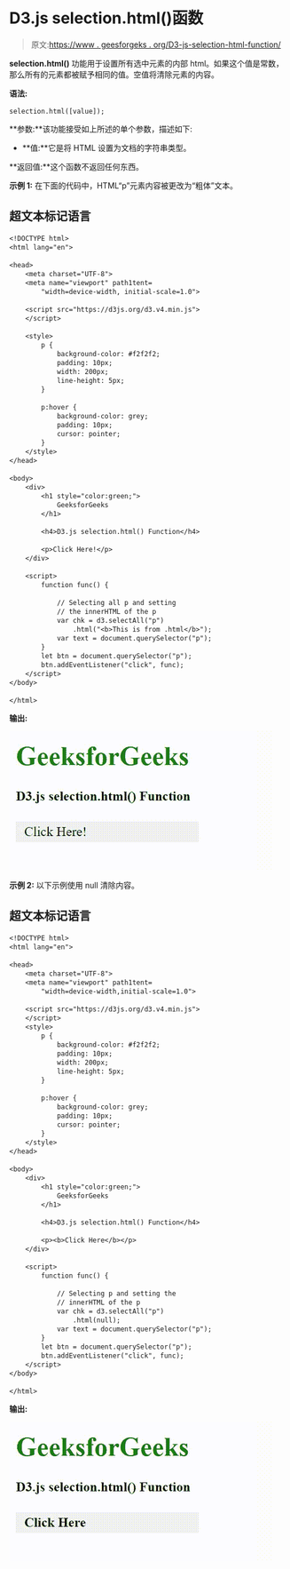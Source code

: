 # D3.js selection.html()函数

> 原文:[https://www . geesforgeks . org/D3-js-selection-html-function/](https://www.geeksforgeeks.org/d3-js-selection-html-function/)

**selection.html()** 功能用于设置所有选中元素的内部 html。如果这个值是常数，那么所有的元素都被赋予相同的值。空值将清除元素的内容。

**语法:**

```
selection.html([value]);
```

**参数:**该功能接受如上所述的单个参数，描述如下:

*   **值:**它是将 HTML 设置为文档的字符串类型。

**返回值:**这个函数不返回任何东西。

**示例 1:** 在下面的代码中，HTML“p”元素内容被更改为“粗体”文本。

## 超文本标记语言

```
<!DOCTYPE html>
<html lang="en">

<head>
    <meta charset="UTF-8">
    <meta name="viewport" path1tent=
        "width=device-width, initial-scale=1.0">

    <script src="https://d3js.org/d3.v4.min.js">
    </script>

    <style>
        p {
            background-color: #f2f2f2;
            padding: 10px;
            width: 200px;
            line-height: 5px;
        }

        p:hover {
            background-color: grey;
            padding: 10px;
            cursor: pointer;
        }
    </style>
</head>

<body>
    <div>
        <h1 style="color:green;">
            GeeksforGeeks
        </h1>

        <h4>D3.js selection.html() Function</h4>

        <p>Click Here!</p>
    </div>

    <script>
        function func() {

            // Selecting all p and setting
            // the innerHTML of the p
            var chk = d3.selectAll("p")
                .html("<b>This is from .html</b>");
            var text = document.querySelector("p");
        }
        let btn = document.querySelector("p");
        btn.addEventListener("click", func);
    </script>
</body>

</html>
```

**输出:**

![](img/fd6c33b84751bc99802cf367a40e9298.png)

**示例 2:** 以下示例使用 null 清除内容。

## 超文本标记语言

```
<!DOCTYPE html>
<html lang="en">

<head>
    <meta charset="UTF-8">
    <meta name="viewport" path1tent=
        "width=device-width,initial-scale=1.0">

    <script src="https://d3js.org/d3.v4.min.js">
    </script>
    <style>
        p {
            background-color: #f2f2f2;
            padding: 10px;
            width: 200px;
            line-height: 5px;
        }

        p:hover {
            background-color: grey;
            padding: 10px;
            cursor: pointer;
        }
    </style>
</head>

<body>
    <div>
        <h1 style="color:green;">
            GeeksforGeeks
        </h1>

        <h4>D3.js selection.html() Function</h4>

        <p><b>Click Here</b></p>
    </div>

    <script>
        function func() {

            // Selecting p and setting the
            // innerHTML of the p
            var chk = d3.selectAll("p")
                .html(null);
            var text = document.querySelector("p");
        }
        let btn = document.querySelector("p");
        btn.addEventListener("click", func);
    </script>
</body>

</html>
```

**输出:**

![](img/4ecf6e21ab909675f021daf14b2239ab.png)
